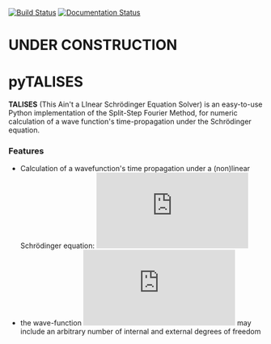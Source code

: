 [![Build Status](https://travis-ci.com/savowe/pytalises.svg?token=nZF2LbDmAxqpxqs5m7HE&branch=master)](https://travis-ci.com/savowe/pytalises)
[![Documentation Status](https://readthedocs.org/projects/pytalises/badge/?version=latest)](https://pytalises.readthedocs.io/en/latest/?badge=latest)
# UNDER CONSTRUCTION
# pyTALISES

**TALISES** (This Ain't a LInear Schrödinger Equation Solver) is an easy-to-use Python implementation of the Split-Step Fourier Method, for numeric calculation of a wave function's time-propagation under the Schrödinger equation.  

### Features
- Calculation of a wavefunction's time propagation under a (non)linear Schrödinger equation: ![](https://latex.codecogs.com/png.latex?%5Cdpi%7B120%7D%20i%5Chbar%20%5Cfrac%7B%5Cpartial%7D%7B%5Cpartial%20t%7D%20%5CPsi%20%28%5Cvec%7Br%7D%2C%20t%29%20%3D%20%5CBig%5BV%28%5CPsi%2C%5Cvec%7Br%7D%2C%20t%29%20&plus;%20%5Cfrac%7B%5Chbar%5E2%7D%7B2m%7D%5Cnabla%5E2%20%5CBig%5D%20%5CPsi%20%28%5Cvec%7Br%7D%2C%20t%29)
- the wave-function ![](https://latex.codecogs.com/gif.latex?%5Cdpi%7B100%7D%20%5CPsi) may include an arbitrary number of internal and external degrees of freedom